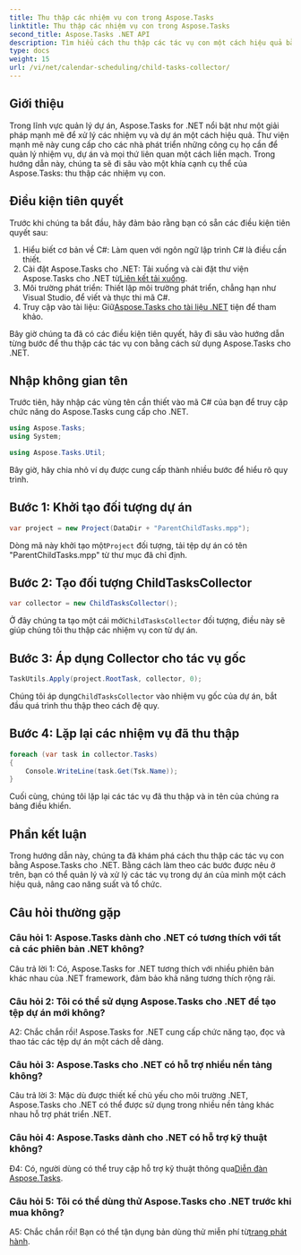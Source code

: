 ```yaml
---
title: Thu thập các nhiệm vụ con trong Aspose.Tasks
linktitle: Thu thập các nhiệm vụ con trong Aspose.Tasks
second_title: Aspose.Tasks .NET API
description: Tìm hiểu cách thu thập các tác vụ con một cách hiệu quả bằng cách sử dụng Aspose.Tasks cho .NET. Cải thiện quản lý dự án trong các ứng dụng .NET của bạn.
type: docs
weight: 15
url: /vi/net/calendar-scheduling/child-tasks-collector/
---
```

## Giới thiệu

Trong lĩnh vực quản lý dự án, Aspose.Tasks for .NET nổi bật như một giải pháp mạnh mẽ để xử lý các nhiệm vụ và dự án một cách hiệu quả. Thư viện mạnh mẽ này cung cấp cho các nhà phát triển những công cụ họ cần để quản lý nhiệm vụ, dự án và mọi thứ liên quan một cách liền mạch. Trong hướng dẫn này, chúng ta sẽ đi sâu vào một khía cạnh cụ thể của Aspose.Tasks: thu thập các nhiệm vụ con.

## Điều kiện tiên quyết

Trước khi chúng ta bắt đầu, hãy đảm bảo rằng bạn có sẵn các điều kiện tiên quyết sau:

1. Hiểu biết cơ bản về C#: Làm quen với ngôn ngữ lập trình C# là điều cần thiết.
2.  Cài đặt Aspose.Tasks cho .NET: Tải xuống và cài đặt thư viện Aspose.Tasks cho .NET từ[Liên kết tải xuống](https://releases.aspose.com/tasks/net/).
3. Môi trường phát triển: Thiết lập môi trường phát triển, chẳng hạn như Visual Studio, để viết và thực thi mã C#.
4. Truy cập vào tài liệu: Giữ[Aspose.Tasks cho tài liệu .NET](https://reference.aspose.com/tasks/net/) tiện để tham khảo.

Bây giờ chúng ta đã có các điều kiện tiên quyết, hãy đi sâu vào hướng dẫn từng bước để thu thập các tác vụ con bằng cách sử dụng Aspose.Tasks cho .NET.

## Nhập không gian tên

Trước tiên, hãy nhập các vùng tên cần thiết vào mã C# của bạn để truy cập chức năng do Aspose.Tasks cung cấp cho .NET.

```csharp
using Aspose.Tasks;
using System;

using Aspose.Tasks.Util;

```

Bây giờ, hãy chia nhỏ ví dụ được cung cấp thành nhiều bước để hiểu rõ quy trình.

## Bước 1: Khởi tạo đối tượng dự án

```csharp
var project = new Project(DataDir + "ParentChildTasks.mpp");
```

 Dòng mã này khởi tạo một`Project` đối tượng, tải tệp dự án có tên "ParentChildTasks.mpp" từ thư mục đã chỉ định.

## Bước 2: Tạo đối tượng ChildTasksCollector

```csharp
var collector = new ChildTasksCollector();
```

 Ở đây chúng ta tạo một cái mới`ChildTasksCollector` đối tượng, điều này sẽ giúp chúng tôi thu thập các nhiệm vụ con từ dự án.

## Bước 3: Áp dụng Collector cho tác vụ gốc

```csharp
TaskUtils.Apply(project.RootTask, collector, 0);
```

 Chúng tôi áp dụng`ChildTasksCollector` vào nhiệm vụ gốc của dự án, bắt đầu quá trình thu thập theo cách đệ quy.

## Bước 4: Lặp lại các nhiệm vụ đã thu thập

```csharp
foreach (var task in collector.Tasks)
{
    Console.WriteLine(task.Get(Tsk.Name));
}
```

Cuối cùng, chúng tôi lặp lại các tác vụ đã thu thập và in tên của chúng ra bảng điều khiển.

## Phần kết luận

Trong hướng dẫn này, chúng ta đã khám phá cách thu thập các tác vụ con bằng Aspose.Tasks cho .NET. Bằng cách làm theo các bước được nêu ở trên, bạn có thể quản lý và xử lý các tác vụ trong dự án của mình một cách hiệu quả, nâng cao năng suất và tổ chức.

## Câu hỏi thường gặp

### Câu hỏi 1: Aspose.Tasks dành cho .NET có tương thích với tất cả các phiên bản .NET không?

Câu trả lời 1: Có, Aspose.Tasks for .NET tương thích với nhiều phiên bản khác nhau của .NET framework, đảm bảo khả năng tương thích rộng rãi.

### Câu hỏi 2: Tôi có thể sử dụng Aspose.Tasks cho .NET để tạo tệp dự án mới không?

A2: Chắc chắn rồi! Aspose.Tasks for .NET cung cấp chức năng tạo, đọc và thao tác các tệp dự án một cách dễ dàng.

### Câu hỏi 3: Aspose.Tasks cho .NET có hỗ trợ nhiều nền tảng không?

Câu trả lời 3: Mặc dù được thiết kế chủ yếu cho môi trường .NET, Aspose.Tasks cho .NET có thể được sử dụng trong nhiều nền tảng khác nhau hỗ trợ phát triển .NET.

### Câu hỏi 4: Aspose.Tasks dành cho .NET có hỗ trợ kỹ thuật không?

Đ4: Có, người dùng có thể truy cập hỗ trợ kỹ thuật thông qua[Diễn đàn Aspose.Tasks](https://forum.aspose.com/c/tasks/15).

### Câu hỏi 5: Tôi có thể dùng thử Aspose.Tasks cho .NET trước khi mua không?

 A5: Chắc chắn rồi! Bạn có thể tận dụng bản dùng thử miễn phí từ[trang phát hành](https://releases.aspose.com/).